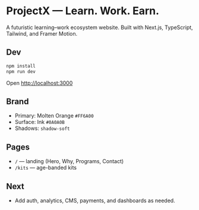 # ProjectX — Learn. Work. Earn.

A futuristic learning–work ecosystem website. Built with Next.js, TypeScript, Tailwind, and Framer Motion.

## Dev

```bash
npm install
npm run dev
```

Open [http://localhost:3000](http://localhost:3000)

## Brand

* Primary: Molten Orange `#FF6A00`
* Surface: Ink `#0A0A0B`
* Shadows: `shadow-soft`

## Pages

* `/` — landing (Hero, Why, Programs, Contact)
* `/kits` — age-banded kits

## Next

* Add auth, analytics, CMS, payments, and dashboards as needed.
